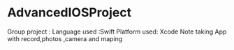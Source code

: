 # AdvancedIOSProject
Group project :
Language used :Swift
Platform used: Xcode
Note taking App with record,photos ,camera and maping
